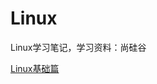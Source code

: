 # Linux
Linux学习笔记，学习资料：尚硅谷

[Linux基础篇](https://github.com/harryM10/Linux/blob/main/Linux%E5%9F%BA%E7%A1%80%E7%AF%87.md)

